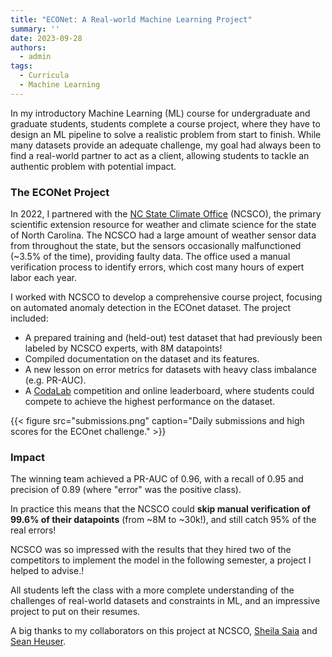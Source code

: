 ```yaml
---
title: "ECONet: A Real-world Machine Learning Project"
summary: ''
date: 2023-09-28
authors:
  - admin
tags:
  - Curricula
  - Machine Learning
---
```


In my introductory Machine Learning (ML) course for undergraduate and graduate students, students complete a course project, where they have to design an ML pipeline to solve a realistic problem from start to finish. While many datasets provide an adequate challenge, my goal had always been to find a real-world partner to act as a client, allowing students to tackle an authentic problem with potential impact.

### The ECONet Project

In 2022, I partnered with the [NC State Climate Office](https://climate.ncsu.edu/) (NCSCO), the primary scientific extension resource for weather and climate science for the state of North Carolina. The NCSCO had a large amount of weather sensor data from throughout the state, but the sensors occasionally malfunctioned (~3.5% of the time), providing faulty data. The office used a manual verification process to identify errors, which cost many hours of expert labor each year.

I worked with NCSCO to develop a comprehensive course project, focusing on automated anomaly detection in the ECOnet dataset. The project included:
* A prepared training and (held-out) test dataset that had previously been labeled by NCSCO experts, with 8M datapoints!
* Compiled documentation on the dataset and its features.
* A new lesson on error metrics for datasets with heavy class imbalance (e.g. PR-AUC).
* A [CodaLab](https://codalab.lisn.upsaclay.fr/competitions/4076) competition and online leaderboard, where students could compete to achieve the highest performance on the dataset.

{{< figure src="submissions.png" caption="Daily submissions and high scores for the ECOnet challenge." >}}

### Impact

The winning team achieved a PR-AUC of 0.96, with a recall of 0.95 and precision of 0.89 (where "error" was the positive class).

In practice this means that the NCSCO could **skip manual verification of 99.6% of their datapoints** (from ~8M to ~30k!), and still catch 95% of the real errors!

NCSCO was so impressed with the results that they hired two of the competitors to implement the model in the following semester, a project I helped to advise.!

All students left the class with a more complete understanding of the challenges of real-world datasets and constraints in ML, and an impressive project to put on their resumes.

A big thanks to my collaborators on this project at NCSCO, [Sheila Saia](https://www.linkedin.com/in/sheila-m-saia-phd-69427292/) and [Sean Heuser](https://www.linkedin.com/in/spheuser/).
